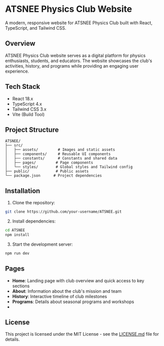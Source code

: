 # ATSNEE Physics Club Website

A modern, responsive website for ATSNEE Physics Club built with React, TypeScript, and Tailwind CSS.

## Overview

ATSNEE Physics Club website serves as a digital platform for physics enthusiasts, students, and educators. The website showcases the club's activities, history, and programs while providing an engaging user experience.


## Tech Stack

- React 18.x
- TypeScript 4.x
- Tailwind CSS 3.x
- Vite (Build Tool)

## Project Structure

```
ATSNEE/
├── src/
│   ├── assets/         # Images and static assets
│   ├── components/     # Reusable UI components
│   ├── constants/      # Constants and shared data
│   ├── pages/         # Page components
│   └── styles/        # Global styles and Tailwind config
├── public/            # Public assets
└── package.json      # Project dependencies
```

## Installation

1. Clone the repository:
```bash
git clone https://github.com/your-username/ATSNEE.git
```

2. Install dependencies:
```bash
cd ATSNEE
npm install
```

3. Start the development server:
```bash
npm run dev
```

## Pages

- **Home**: Landing page with club overview and quick access to key sections
- **About**: Information about the club's mission and team
- **History**: Interactive timeline of club milestones
- **Programs**: Details about seasonal programs and workshops
-
## License

This project is licensed under the MIT License - see the [LICENSE.md](LICENSE.md) file for details.
